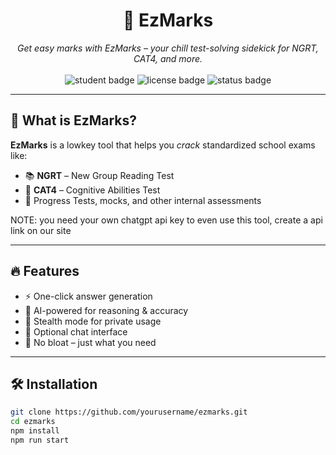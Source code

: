 <!-- README.md -->

<h1 align="center">🧠 EzMarks</h1>
<p align="center">
  <i>Get easy marks with EzMarks – your chill test-solving sidekick for NGRT, CAT4, and more.</i><br> <br>
  <img src="https://img.shields.io/badge/built%20for-students-blue?style=flat-square" alt="student badge" />
  <img src="https://img.shields.io/badge/license-MIT-green?style=flat-square" alt="license badge" />
  <img src="https://img.shields.io/badge/status-in%20dev-yellow?style=flat-square" alt="status badge" />
</p>

---

## 🚀 What is EzMarks?

**EzMarks** is a lowkey tool that helps you *crack* standardized school exams like:

- 📚 **NGRT** – New Group Reading Test  
- 🧠 **CAT4** – Cognitive Abilities Test  
- 🧾 Progress Tests, mocks, and other internal assessments  

NOTE: you need your own chatgpt api key to even use this tool, create a api link on our site

---

## 🔥 Features

- ⚡ One-click answer generation
- 🧠 AI-powered for reasoning & accuracy
- 👻 Stealth mode for private usage
- 💬 Optional chat interface
- 🐢 No bloat – just what you need

---

## 🛠️ Installation

```bash
git clone https://github.com/yourusername/ezmarks.git
cd ezmarks
npm install
npm run start
